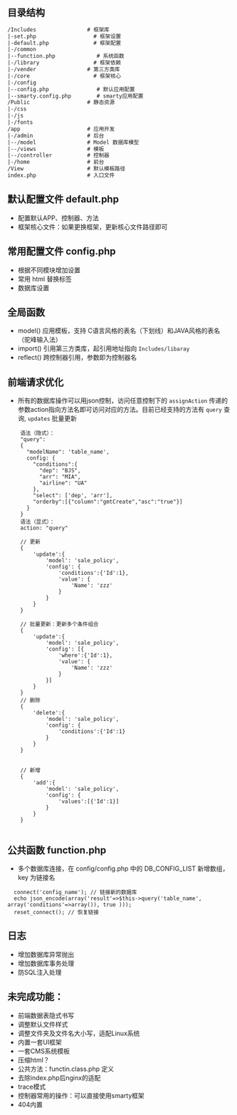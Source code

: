 ## 目录结构

``` html
/Includes                # 框架库
|-set.php                  # 框架设置
|-default.php              # 框架配置
|-/common                       
|--function.php             # 系统函数
|-/library                 # 框架依赖  
|-/vender  				 # 第三方类库
|-/core                    # 框架核心
|-/config
|--config.php               # 默认应用配置
|--smarty.config.php        # smarty应用配置
/Public                  # 静态资源
|-/css
|-/js
|-/fonts
/app                     # 应用开发
|-/admin                 # 后台
|--/model                # Model 数据库模型
|--/views				 # 模板
|--/controller           # 控制器
|-/home                  # 前台
/View                    # 默认模板路径
index.php                # 入口文件
```

## 默认配置文件 default.php
* 配置默认APP、控制器、方法
* 框架核心文件：如果更换框架，更新核心文件路径即可

## 常用配置文件 config.php
* 根据不同模块增加设置
* 常用 html 替换标签
* 数据库设置

## 全局函数
* model()  应用模板，支持 C语言风格的表名（下划线）和JAVA风格的表名（驼峰输入法）
* import() 引用第三方类库，起引用地址指向 `Includes/libaray`
* reflect() 跨控制器引用，参数即为控制器名


## 前端请求优化
* 所有的数据库操作可以用json控制，访问任意控制下的 `assignAction` 传递的参数action指向方法名即可访问对应的方法。目前已经支持的方法有 `query` 查询, `updates` 批量更新
```
    语法（隐式）：
    "query":
    {
      "modelName": 'table_name',
      config: {
        "conditions":{  
          "dep": "BJS",
          "arr": "MIA",
          "airline": "UA"
        }, 
        "select": ['dep', 'arr'],
        "orderby":[{"column":"gmtCreate","asc":"true"}]
      }
    }
    语法（显式）：
    action: "query"

	// 更新
	{
		'update':{
			'model': 'sale_policy',
			'config': {
				'conditions':{'Id':1},
				'value': {
					'Name': 'zzz'
				}
			}
		}
	}

	// 批量更新：更新多个条件组合
	{
		'update':{
			'model': 'sale_policy',
			'config': [{
				'where':{'Id':1},
				'value': {
					'Name': 'zzz'
				}
			}]
		}
	}
	// 删除
	{
		'delete':{
			'model': 'sale_policy',
			'config': {
				'conditions':{'Id':1}
			}
		}
	}


	// 新增
	{
		'add':{
			'model': 'sale_policy',
			'config': {
				'values':[{'Id':1}]
			}
		}
	}


```

## 公共函数 function.php
* 多个数据库连接，在 config/config.php 中的 DB_CONFIG_LIST 新增数组，key 为链接名
```
  connect('config_name'); // 链接新的数据库
  echo json_encode(array('result'=>$this->query('table_name', array('conditions'=>array()), true )));
  reset_connect(); // 恢复链接
```

## 日志
* 增加数据库异常抛出
* 增加数据库事务处理
* 防SQL注入处理


## 未完成功能：
* 前端数据表隐式书写
* 调整默认文件样式
* 调整文件夹及文件名大小写，适配Linux系统
* 内置一套UI框架
* 一套CMS系统模板
* 压缩html？
* 公共方法：functin.class.php 定义
* 去除index.php后nginx的适配
* trace模式
* 控制器常用的操作：可以直接使用smarty框架
* 404内置